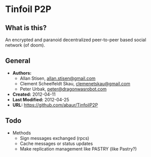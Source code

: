 Tinfoil P2P
===========

## What is this?

An encrypted and paranoid decentralized peer-to-peer based social network (of
doom).

## General

- **Authors:**
  - Allan Stisen, allan.stisen@gmail.com
  - Clement Scheelfeldt Skau, clemenetskau@gmail.com
  - Peter Urbak, peter@dragonwasrobot.com
- **Created:** 2012-04-11
- **Last Modified:** 2012-04-25
- **URL:** https://github.com/abaur/TinfoilP2P

## Todo

- Methods
  	- Sign messages exchanged (rpcs)
	- Cache messages or status updates
	- Make replication management like PASTRY (like Pastry?)